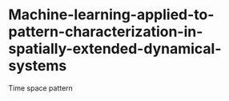 # Machine-learning-applied-to-pattern-characterization-in-spatially-extended-dynamical-systems
Time space pattern

